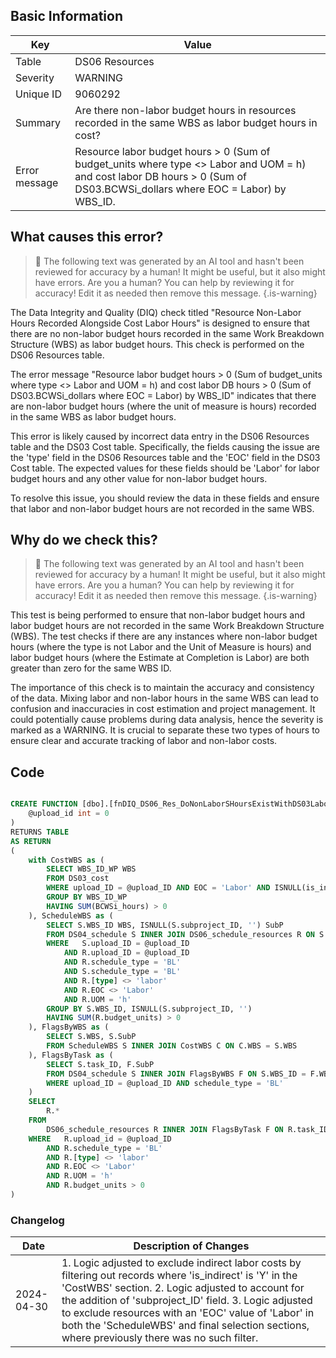 ## Basic Information

| Key           | Value                                                                                                                                                                      |
| ------------- | -------------------------------------------------------------------------------------------------------------------------------------------------------------------------- |
| Table         | DS06 Resources                                                                                                                                                             |
| Severity      | WARNING                                                                                                                                                                    |
| Unique ID     | 9060292                                                                                                                                                                    |
| Summary       | Are there non-labor budget hours in resources recorded in the same WBS as labor budget hours in cost?                                                                      |
| Error message | Resource labor budget hours > 0 (Sum of budget_units where type <> Labor and UOM = h) and cost labor DB hours > 0 (Sum of DS03.BCWSi_dollars where EOC = Labor) by WBS_ID. |

## What causes this error?

> :robot: The following text was generated by an AI tool and hasn't been reviewed for accuracy by a human! It might be useful, but it also might have errors. Are you a human? You can help by reviewing it for accuracy! Edit it as needed then remove this message.
> {.is-warning}

The Data Integrity and Quality (DIQ) check titled "Resource Non-Labor Hours Recorded Alongside Cost Labor Hours" is designed to ensure that there are no non-labor budget hours recorded in the same Work Breakdown Structure (WBS) as labor budget hours. This check is performed on the DS06 Resources table.

The error message "Resource labor budget hours > 0 (Sum of budget_units where type <> Labor and UOM = h) and cost labor DB hours > 0 (Sum of DS03.BCWSi_dollars where EOC = Labor) by WBS_ID" indicates that there are non-labor budget hours (where the unit of measure is hours) recorded in the same WBS as labor budget hours.

This error is likely caused by incorrect data entry in the DS06 Resources table and the DS03 Cost table. Specifically, the fields causing the issue are the 'type' field in the DS06 Resources table and the 'EOC' field in the DS03 Cost table. The expected values for these fields should be 'Labor' for labor budget hours and any other value for non-labor budget hours.

To resolve this issue, you should review the data in these fields and ensure that labor and non-labor budget hours are not recorded in the same WBS.

## Why do we check this?

> :robot: The following text was generated by an AI tool and hasn't been reviewed for accuracy by a human! It might be useful, but it also might have errors. Are you a human? You can help by reviewing it for accuracy! Edit it as needed then remove this message.
> {.is-warning}

This test is being performed to ensure that non-labor budget hours and labor budget hours are not recorded in the same Work Breakdown Structure (WBS). The test checks if there are any instances where non-labor budget hours (where the type is not Labor and the Unit of Measure is hours) and labor budget hours (where the Estimate at Completion is Labor) are both greater than zero for the same WBS ID.

The importance of this check is to maintain the accuracy and consistency of the data. Mixing labor and non-labor hours in the same WBS can lead to confusion and inaccuracies in cost estimation and project management. It could potentially cause problems during data analysis, hence the severity is marked as a WARNING. It is crucial to separate these two types of hours to ensure clear and accurate tracking of labor and non-labor costs.

## Code

```sql

CREATE FUNCTION [dbo].[fnDIQ_DS06_Res_DoNonLaborSHoursExistWithDS03LaborSHours] (
	@upload_id int = 0
)
RETURNS TABLE
AS RETURN
(
	with CostWBS as (
		SELECT WBS_ID_WP WBS
		FROM DS03_cost
		WHERE upload_ID = @upload_ID AND EOC = 'Labor' AND ISNULL(is_indirect,'') <> 'Y'
		GROUP BY WBS_ID_WP
		HAVING SUM(BCWSi_hours) > 0
	), ScheduleWBS as (
		SELECT S.WBS_ID WBS, ISNULL(S.subproject_ID, '') SubP
		FROM DS04_schedule S INNER JOIN DS06_schedule_resources R ON S.task_ID = R.task_ID AND ISNULL(S.subproject_ID, '') = ISNULL(R.subproject_ID, '')
		WHERE	S.upload_ID = @upload_ID
			AND R.upload_ID = @upload_ID
			AND R.schedule_type = 'BL'
			AND S.schedule_type = 'BL'
			AND R.[type] <> 'labor'
			AND R.EOC <> 'Labor'
			AND R.UOM = 'h'
		GROUP BY S.WBS_ID, ISNULL(S.subproject_ID, '')
		HAVING SUM(R.budget_units) > 0
	), FlagsByWBS as (
		SELECT S.WBS, S.SubP
		FROM ScheduleWBS S INNER JOIN CostWBS C ON C.WBS = S.WBS
	), FlagsByTask as (
		SELECT S.task_ID, F.SubP
		FROM DS04_schedule S INNER JOIN FlagsByWBS F ON S.WBS_ID = F.WBS AND ISNULL(S.subproject_ID, '') = F.SubP
		WHERE upload_ID = @upload_ID AND schedule_type = 'BL'
	)
	SELECT
		R.*
	FROM
		DS06_schedule_resources R INNER JOIN FlagsByTask F ON R.task_ID = F.task_ID AND ISNULL(R.subproject_ID, '') = F.SubP
	WHERE	R.upload_id = @upload_ID
		AND R.schedule_type = 'BL'
		AND R.[type] <> 'labor'
		AND R.EOC <> 'Labor'
		AND R.UOM = 'h'
		AND R.budget_units > 0
)
```

### Changelog

| Date       | Description of Changes                                                                                                                                                                                                                                                                                                                                                           |
| ---------- | -------------------------------------------------------------------------------------------------------------------------------------------------------------------------------------------------------------------------------------------------------------------------------------------------------------------------------------------------------------------------------- |
| 2024-04-30 | 1. Logic adjusted to exclude indirect labor costs by filtering out records where 'is_indirect' is 'Y' in the 'CostWBS' section. 2. Logic adjusted to account for the addition of 'subproject_ID' field. 3. Logic adjusted to exclude resources with an 'EOC' value of 'Labor' in both the 'ScheduleWBS' and final selection sections, where previously there was no such filter. |
